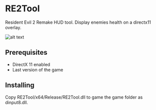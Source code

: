 # RE2Tool

Resident Evil 2 Remake HUD tool. Display enemies health on a directx11 overlay.

![alt text](https://steamcommunity.com/id/redheron/screenshots)

## Prerequisites

- DirectX 11 enabled
- Last version of the game

## Installing

Copy RE2Tool/x64/Release/RE2Tool.dll to game the game folder as dinput8.dll.

